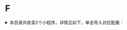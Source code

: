 # F
<details>
<summary>
本目录共收录2个小程序，详情见如下，单击导入对应配置：
</summary>

- [丰巢](surge:///install-module?url=https%3A%2F%2Fraw.githubusercontent.com%2FzirawellRule%2FSurge%2FAdblock%2FApplet%2FWechat%2FF%2F%E4%B8%B0%E5%B7%A2%2Ffcbox.sgmodule)
- [复游会](surge:///install-module?url=https%3A%2F%2Fraw.githubusercontent.com%2FzirawellRule%2FSurge%2FAdblock%2FApplet%2FWechat%2FF%2F%E5%A4%8D%E6%B8%B8%E4%BC%9A%2Ffoliday.sgmodule)

</details>